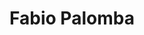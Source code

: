 ---
# Display name
title: Fabio Palomba

# Full name (for SEO)
first_name: Fabio
last_name: Palomba

# Username (this should match the folder name)
authors:
  - palomba

# Is this the primary user of the site?
superuser: false

# Role/position
role: Assistant Professor


# Social/Academic Networking
# For available icons, see: https://docs.hugoblox.com/getting-started/page-builder/#icons
#   For an email link, use "fas" icon pack, "envelope" icon, and a link in the
#   form "mailto:your-email@example.com" or "#contact" for contact widget.
social:
  - icon: envelope
    icon_pack: fas
    link: 'fpalomba@unisa.it'
  - icon: twitter
    icon_pack: fab
    link: https://twitter.com/fabiopalomba3
  - icon: google-scholar
    icon_pack: ai
    link: https://scholar.google.com/citations?user%253DhwcOgd4AAAAJ%2526hl%253Den
  - icon: globe
    icon_pack: fab
    link: https://fpalomba.github.io/
# Link to a PDF of your resume/CV from the About widget.
# To enable, copy your resume/CV to `static/files/cv.pdf` and uncomment the lines below.
# - icon: cv
#   icon_pack: ai
#   link: files/cv.pdf

# Enter email to display Gravatar (if Gravatar enabled in Config)
email: ''

# Organizational groups that you belong to (for People widget)
#   Set this to `[]` or comment out if you are not using People widget.
user_groups:
  - Università degli Studi di Salerno
---